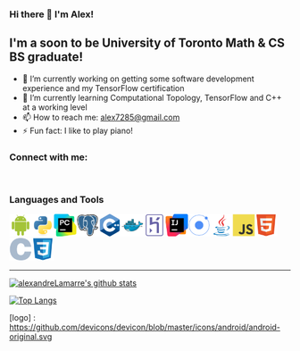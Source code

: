 ### Hi there 👋 I'm Alex!


## I'm a soon to be University of Toronto Math & CS BS graduate!

- 🔭 I’m currently working on getting some software development experience and my TensorFlow certification
- 🌱 I’m currently learning Computational Topology, TensorFlow and C++ at a working level
- 📫 How to reach me: alex7285@gmail.com
- ⚡ Fun fact: I like to play piano!

### Connect with me:

<br />

### Languages and Tools
<a href="#"><img src ="https://github.com/devicons/devicon/blob/master/icons/android/android-original.svg" width="40" height="40" title="Android Studio"><img src ="https://github.com/devicons/devicon/blob/master/icons/python/python-original.svg" width = "40" height = "40" title = "Python" ><img src ="https://github.com/devicons/devicon/blob/master/icons/pycharm/pycharm-original.svg" width = "40" height = "40" title="PyCharm" ><img src ="https://github.com/devicons/devicon/blob/master/icons/postgresql/postgresql-original.svg" width = "40" height = "40" title = "PostGreSQL"><img src ="https://github.com/devicons/devicon/blob/master/icons/cplusplus/cplusplus-original.svg" width = "40" height = "40" title = "C++"><img src ="https://github.com/devicons/devicon/blob/master/icons/docker/docker-original.svg" width = "40" height = "40" title = "Docker" ><img src ="https://github.com/devicons/devicon/blob/master/icons/heroku/heroku-original.svg" width = "40" height = "40" title = "Heroku"><img src ="https://github.com/devicons/devicon/blob/master/icons/intellij/intellij-original.svg" width = "40" height = "40" title = "Intellij" ><img src ="https://github.com/devicons/devicon/blob/master/icons/ionic/ionic-original.svg" width = "40" height = "40" title = "Ionic"><img src ="https://github.com/devicons/devicon/blob/master/icons/java/java-original.svg" width = "40" height = "40" title = "Java"><img src ="https://github.com/devicons/devicon/blob/master/icons/javascript/javascript-original.svg" width = "40" height = "40" title = "Javascript"><img src ="https://github.com/devicons/devicon/blob/master/icons/html5/html5-original.svg" width = "40" height = "40" title = "HTML"><img src ="https://github.com/devicons/devicon/blob/master/icons/c/c-original.svg" width = "40" height = "40" title = "C"><img src ="https://github.com/devicons/devicon/blob/master/icons/css3/css3-original.svg" height = "40" width = "40" title = "CSS">


---


[![alexandreLamarre's github stats](https://github-readme-stats.vercel.app/api?username=alexandreLamarre&cout_private=true&show_icons=true)](https://github.com/anuraghazra/github-readme-stats)

[![Top Langs](https://github-readme-stats.vercel.app/api/top-langs/?username=alexandreLamarre&layout=compact)](https://github.com/anuraghazra/github-readme-stats)
</a>
<!--

**alexandreLamarre/alexandreLamarre** is a ✨ _special_ ✨ repository because its `README.md` (this file) appears on your GitHub profile.

Here are some ideas to get you started:

- 🔭 I’m currently working on ...
- 🌱 I’m currently learning ...
- 👯 I’m looking to collaborate on ...
- 🤔 I’m looking for help with ...
- 💬 Ask me about ...
- 📫 How to reach me: ...
- 😄 Pronouns: ...
- ⚡ Fun fact: ...
-->
[logo] : https://github.com/devicons/devicon/blob/master/icons/android/android-original.svg
